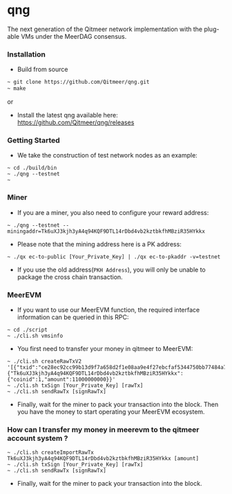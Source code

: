 # qng
The next generation of the Qitmeer network implementation with the plug-able VMs under the MeerDAG consensus.

### Installation
* Build from source
```bash
~ git clone https://github.com/Qitmeer/qng.git
~ make
```

or
* Install the latest qng available here:
https://github.com/Qitmeer/qng/releases 


### Getting Started
* We take the construction of test network nodes as an example:
```
~ cd ./build/bin
~ ./qng --testnet
~ 
``` 

### Miner

* If you are a miner, you also need to configure your reward address:
```
~ ./qng --testnet --miningaddr=Tk6uXJ3kjh3yA4q94KQF9DTL14rDbd4vb2kztbkfhMBziR35HYkkx 
``` 

*  Please note that the mining address here is a PK address:
```
~ ./qx ec-to-public [Your_Private_Key] | ./qx ec-to-pkaddr -v=testnet
``` 
*  If you use the old address(`PKH Address`), you will only be unable to package the cross chain transaction.

### MeerEVM
* If you want to use our MeerEVM function, the required interface information can be queried in this RPC:
```
~ cd ./script
~ ./cli.sh vmsinfo
``` 

* You first need to transfer your money in qitmeer to MeerEVM:
```
~ ./cli.sh createRawTxV2 '[{"txid":"ce28ec92cc99b13d9f7a658d2f1e08aa9e4f27ebcfaf5344750bb77484a79657","vout":0}],{"Tk6uXJ3kjh3yA4q94KQF9DTL14rDbd4vb2kztbkfhMBziR35HYkkx":{"coinid":1,"amount":11000000000}}'
~ ./cli.sh txSign [Your_Private_Key] [rawTx]
~ ./cli.sh sendRawTx [signRawTx]
``` 
* Finally, wait for the miner to pack your transaction into the block. Then you have the money to start operating your MeerEVM ecosystem.


### How can I transfer my money in meerevm to the qitmeer account system ?
```
~ ./cli.sh createImportRawTx Tk6uXJ3kjh3yA4q94KQF9DTL14rDbd4vb2kztbkfhMBziR35HYkkx [amount] 
~ ./cli.sh txSign [Your_Private_Key] [rawTx]
~ ./cli.sh sendRawTx [signRawTx]
``` 
* Finally, wait for the miner to pack your transaction into the block. 
